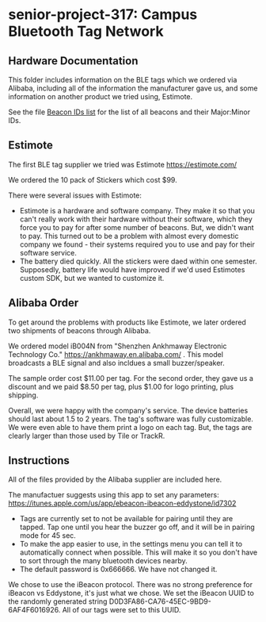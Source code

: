 # senior-project-317: Campus Bluetooth Tag Network
## Hardware Documentation
This folder includes information on the BLE tags which we ordered via Alibaba, including all of the information the manufacturer gave us, and some information on another product we tried using, Estimote.

See the file [Beacon IDs list](./Beacon%20IDs%20list.xlsx) for the list of all beacons and their Major:Minor IDs.

## Estimote
The first BLE tag supplier we tried was Estimote https://estimote.com/

We ordered the 10 pack of Stickers which cost $99.

There were several issues with Estimote:
- Estimote is a hardware and software company. They make it so that you can't really work with their hardware without their software, which they force you to pay for after some number of beacons. But, we didn't want to pay. This turned out to be a problem with almost every domestic company we found - their systems required you to use and pay for their software service.
- The battery died quickly. All the stickers were daed within one semester. Supposedly, battery life would have improved if we'd used Estimotes custom SDK, but we wanted to customize it.

## Alibaba Order
To get around the problems with products like Estimote, we later ordered two shipments of beacons through Alibaba.

We ordered model iB004N from "Shenzhen Ankhmaway Electronic Technology Co." https://ankhmaway.en.alibaba.com/ . This model broadcasts a BLE signal and also incldues a small buzzer/speaker.

The sample order cost $11.00 per tag. For the second order, they gave us a discount and we paid $8.50 per tag, plus $1.00 for logo printing, plus shipping.

Overall, we were happy with the company's service. The device batteries should last about 1.5 to 2 years. The tag's software was fully customizable. We were even able to have them print a logo on each tag. But, the tags are clearly larger than those used by Tile or TrackR. 

## Instructions
All of the files provided by the Alibaba supplier are included here. 

The manufactuer suggests using this app to set any parameters: https://itunes.apple.com/us/app/ebeacon-ibeacon-eddystone/id7302
- Tags are currently set to not be available for pairing until they are tapped. Tap one until you hear the buzzer go off, and it will be in pairing mode for 45 sec.
- To make the app easier to use, in the settings menu you can tell it to automatically connect when possible. This will make it so you don't have to sort through the many bluetooth devices nearby.
- The default password is 0x666666. We have not changed it.

We chose to use the iBeacon protocol. There was no strong preference for iBeacon vs Eddystone, it's just what we chose.	We set the iBeacon UUID to the randomly generated string D0D3FA86-CA76-45EC-9BD9-6AF4F6016926. All of our tags were set to this UUID.

